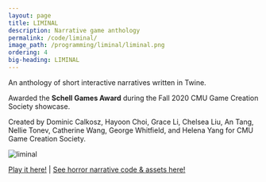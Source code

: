 ```yaml
---
layout: page
title: LIMINAL
description: Narrative game anthology
permalink: /code/liminal/
image_path: /programming/liminal/liminal.png
ordering: 4
big-heading: LIMINAL
---
```

<p>An anthology of short interactive narratives written in Twine.</p>
<p>Awarded the <b>Schell Games Award</b> during the Fall 2020 CMU Game Creation Society showcase.</p>
<p>Created by Dominic Calkosz, Hayoon Choi, Grace Li, Chelsea Liu, An Tang, Nellie Tonev, Catherine Wang, George Whitfield, and Helena Yang for CMU Game Creation Society.</p>

![liminal]({{site.url}}/programming/liminal/liminal.png)

<p></p>
<p><a href='https://www.gamecreation.org/play/liminal/Liminal.html'>Play it here!</a> | <a href='https://github.com/gcwhitfield/HorrorNarrative'>See horror narrative code & assets here!</a></p>
